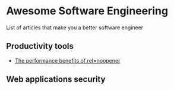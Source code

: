 # Awesome Software Engineering
List of articles that make you a better software engineer

## Productivity tools
* [The performance benefits of rel=noopener](https://developers.google.com/web/tools/lighthouse/audits/noopener)

## Web applications security
